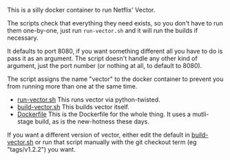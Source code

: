 This is a silly docker container to run Netflix' Vector.

The scripts check that everything they need exists, so you don't have to run them one-by-one, just run `run-vector.sh` and it will run the builds if necessary.

It defaults to port 8080, if you want something different all you have to do is pass it as an argument. The script doesn't handle any other kind of argument, just the port number (or nothing at all, to default to 8080).

The script assigns the name "vector" to the docker container to prevent you from running more than one at the same time.

- [run-vector.sh](vector-docker/run-vector.sh)
  This runs vector via python-twisted.
- [build-vector.sh](vector-docker/build-vector.sh)
  This builds vector itself.
- [Dockerfile](vector-docker/Dockerfile)
  This is the Dockerfile for the whole thing. It uses a mutli-stage build, as is the new-hotness these days.

If you want a different version of vector, either edit the default in [build-vector.sh](vector-docker/build-vector.sh) or run that script manually with the git checkout term (eg "tags/v1.2.2") you want.

